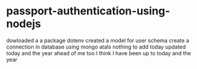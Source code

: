 # passport-authentication-using-nodejs
dowloaded a a package dotenv
created a model for user schema 
create a connection in database using mongo atals
nothing to add today
updated today and the year ahead of me too I think I have been up to today and the year 
